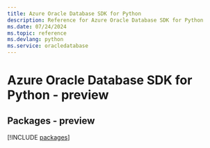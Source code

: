 ```yaml
---
title: Azure Oracle Database SDK for Python
description: Reference for Azure Oracle Database SDK for Python
ms.date: 07/24/2024
ms.topic: reference
ms.devlang: python
ms.service: oracledatabase
---
```

# Azure Oracle Database SDK for Python - preview
## Packages - preview
[!INCLUDE [packages](oracle-database-index.md)]